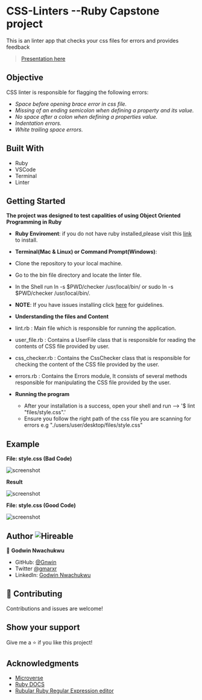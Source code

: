 # CSS-Linters --Ruby Capstone project
This is an linter app that checks your css files for errors and provides feedback

 > [Presentation here](https://www.loom.com/share/d045862f377b47529a12c81d88db8845)

 ## Objective
 CSS linter is responsible for flagging the following errors:
  - *Space before opening brace error in css file.*
  - *Missing of an ending semicolon when defining a property and its value.*
  - *No space after a colon when defining a properties value.*
  - *Indentation errors.*
  - *White trailing space errors.*

 ## Built With

- Ruby
- VSCode
- Terminal
- Linter

## Getting Started

**The project was designed to test capalities of using Object Oriented Programming in Ruby**
- **Ruby Enviroment**: if you do not have ruby installed,please visit this [link](https://www.ruby-lang.org/en/documentation/installation/) to install.

- **Terminal(Mac & Linux) or Command Prompt(Windows)**:
 - Clone the repository to your local machine.
 - Go to the bin file directory and locate the linter file.
 - In the Shell run ln -s $PWD/checker /usr/local/bin/ or sudo ln -s $PWD/checker /usr/local/bin/.
 - **NOTE**: If you have issues installing click [here](https://commandercoriander.net/blog/2013/02/16/making-a-ruby-script-executable/) for guidelines.

- **Understanding the files and Content**
 - lint.rb : Main file which is responsible for running the application.
 - user_file.rb : Contains a UserFile class that is responsible for reading the contents of CSS file provided by user.
 - css_checker.rb : Contains the CssChecker class that is responsible for checking the content of the CSS file provided by the user.
 - errors.rb : Contains the Errors module, It consists of several methods responsible for manipulating the CSS file provided by the user.


- **Running the program**
  - After your installation is a success, open your shell and run --> '$ lint "files/style.css".'
  - Ensure you follow the right path of the css file you are scanning for errors e.g "./users/user/desktop/files/style.css"

## Example
**File: style.css (Bad Code)**

![screenshot](https://raw.githubusercontent.com/Gnwin/Ruby-Linters/app_logic/files/Screenshot%202021-04-11%20at%2017.27.38.png)

**Result**

![screenshot]()

**File: style.css (Good Code)**

![screenshot](https://raw.githubusercontent.com/Gnwin/Ruby-Linters/app_logic/files/Screenshot%202021-04-11%20at%2017.28.31.png)

## Author ![Hireable](https://img.shields.io/badge/HIREABLE-YES-yellowgreen&?style=for-the-badge)

👤 **Godwin Nwachukwu**

- GitHub: [@Gnwin](https://github.com/Gnwin)
- Twitter [@gmarxr](https://twitter.com/gmarxr)
- LinkedIn: [Godwin Nwachukwu](https://www.linkedin.com/in/n-gwin/)

## 🤝 Contributing

Contributions and issues are welcome!
## Show your support

Give me a ⭐️ if you like this project!

## Acknowledgments

- [Microverse](microverse.org)
- [Ruby DOCS](https://ruby-doc.org/stdlib-2.6.1/libdoc/strscan/rdoc/StringScanner.html)
- [Rubular Ruby Regular Expression editor](https://rubular.com/)